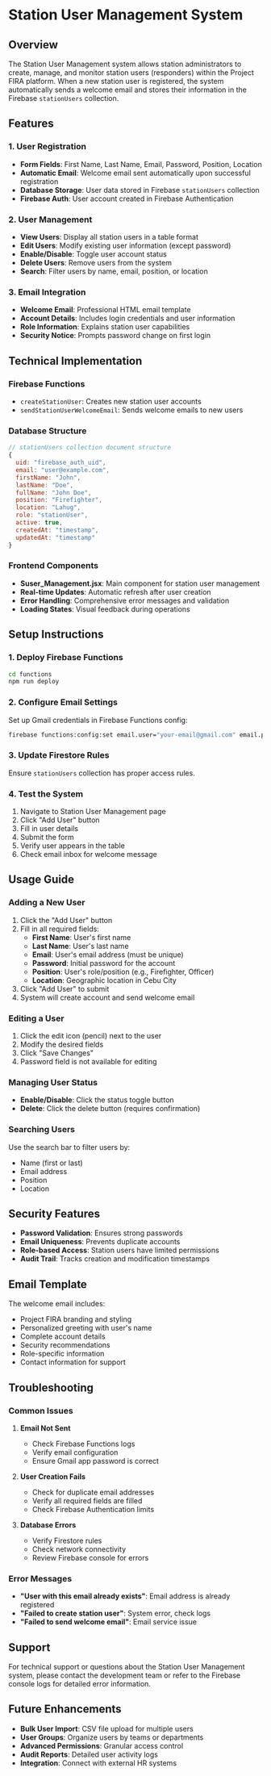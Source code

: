 # Station User Management System

## Overview
The Station User Management system allows station administrators to create, manage, and monitor station users (responders) within the Project FIRA platform. When a new station user is registered, the system automatically sends a welcome email and stores their information in the Firebase `stationUsers` collection.

## Features

### 1. User Registration
- **Form Fields**: First Name, Last Name, Email, Password, Position, Location
- **Automatic Email**: Welcome email sent automatically upon successful registration
- **Database Storage**: User data stored in Firebase `stationUsers` collection
- **Firebase Auth**: User account created in Firebase Authentication

### 2. User Management
- **View Users**: Display all station users in a table format
- **Edit Users**: Modify existing user information (except password)
- **Enable/Disable**: Toggle user account status
- **Delete Users**: Remove users from the system
- **Search**: Filter users by name, email, position, or location

### 3. Email Integration
- **Welcome Email**: Professional HTML email template
- **Account Details**: Includes login credentials and user information
- **Role Information**: Explains station user capabilities
- **Security Notice**: Prompts password change on first login

## Technical Implementation

### Firebase Functions
- `createStationUser`: Creates new station user accounts
- `sendStationUserWelcomeEmail`: Sends welcome emails to new users

### Database Structure
```javascript
// stationUsers collection document structure
{
  uid: "firebase_auth_uid",
  email: "user@example.com",
  firstName: "John",
  lastName: "Doe",
  fullName: "John Doe",
  position: "Firefighter",
  location: "Lahug",
  role: "stationUser",
  active: true,
  createdAt: "timestamp",
  updatedAt: "timestamp"
}
```

### Frontend Components
- **Suser_Management.jsx**: Main component for station user management
- **Real-time Updates**: Automatic refresh after user creation
- **Error Handling**: Comprehensive error messages and validation
- **Loading States**: Visual feedback during operations

## Setup Instructions

### 1. Deploy Firebase Functions
```bash
cd functions
npm run deploy
```

### 2. Configure Email Settings
Set up Gmail credentials in Firebase Functions config:
```bash
firebase functions:config:set email.user="your-email@gmail.com" email.pass="your-app-password"
```

### 3. Update Firestore Rules
Ensure `stationUsers` collection has proper access rules.

### 4. Test the System
1. Navigate to Station User Management page
2. Click "Add User" button
3. Fill in user details
4. Submit the form
5. Verify user appears in the table
6. Check email inbox for welcome message

## Usage Guide

### Adding a New User
1. Click the "Add User" button
2. Fill in all required fields:
   - **First Name**: User's first name
   - **Last Name**: User's last name
   - **Email**: User's email address (must be unique)
   - **Password**: Initial password for the account
   - **Position**: User's role/position (e.g., Firefighter, Officer)
   - **Location**: Geographic location in Cebu City
3. Click "Add User" to submit
4. System will create account and send welcome email

### Editing a User
1. Click the edit icon (pencil) next to the user
2. Modify the desired fields
3. Click "Save Changes"
4. Password field is not available for editing

### Managing User Status
- **Enable/Disable**: Click the status toggle button
- **Delete**: Click the delete button (requires confirmation)

### Searching Users
Use the search bar to filter users by:
- Name (first or last)
- Email address
- Position
- Location

## Security Features

- **Password Validation**: Ensures strong passwords
- **Email Uniqueness**: Prevents duplicate accounts
- **Role-based Access**: Station users have limited permissions
- **Audit Trail**: Tracks creation and modification timestamps

## Email Template

The welcome email includes:
- Project FIRA branding and styling
- Personalized greeting with user's name
- Complete account details
- Security recommendations
- Role-specific information
- Contact information for support

## Troubleshooting

### Common Issues

1. **Email Not Sent**
   - Check Firebase Functions logs
   - Verify email configuration
   - Ensure Gmail app password is correct

2. **User Creation Fails**
   - Check for duplicate email addresses
   - Verify all required fields are filled
   - Check Firebase Authentication limits

3. **Database Errors**
   - Verify Firestore rules
   - Check network connectivity
   - Review Firebase console for errors

### Error Messages
- **"User with this email already exists"**: Email address is already registered
- **"Failed to create station user"**: System error, check logs
- **"Failed to send welcome email"**: Email service issue

## Support

For technical support or questions about the Station User Management system, please contact the development team or refer to the Firebase console logs for detailed error information.

## Future Enhancements

- **Bulk User Import**: CSV file upload for multiple users
- **User Groups**: Organize users by teams or departments
- **Advanced Permissions**: Granular access control
- **Audit Reports**: Detailed user activity logs
- **Integration**: Connect with external HR systems
